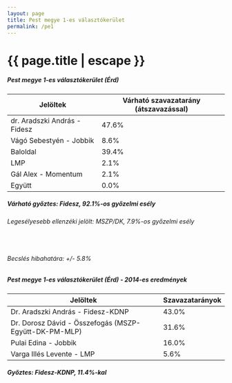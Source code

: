 ```yaml
---
layout: page
title: Pest megye 1-es választókerület
permalink: /pe1
---
```


<h1 class="page-title">{{ page.title | escape }}</h1>

<div class="section">
    <div class="row">
          <div class="col s12">
		  <h5>Pest megye 1-es választókerület (Érd)</h5>
            <table class="responsive-table">
              <thead>
                <tr>
                    <th>Jelöltek</th>
                    <th>Várható szavazatarány (átszavazással)</th>
                </tr>
              </thead>
              <tbody>
             <tr>
                  <td>dr. Aradszki András - Fidesz</td>
				  <td id="id_fidesz">47.6%</td>
			</tr>
			<tr><td>Vágó Sebestyén - Jobbik</td><td id="id_jobbik">8.6%</td></tr>
<tr>
                  <td>Baloldal</td>
				  <td id="id_baloldal">39.4%</td>
			</tr>
			<tr>
                  <td>LMP</td>
				  <td id="lmp">2.1%</td>
			</tr>
			<tr>
				  <td>Gál Alex - Momentum</td>
				  <td id="momentum">2.1%</td>
			</tr>
<tr>
<td>Együtt</td>
<td id="egyutt">0.0%</td>
</tr>                
              </tbody>
            </table>
			<h5>Várható győztes: <span id="gyoztes">Fidesz, </span><span id="esely">92.1%</span><span>-os győzelmi esély</span></h5>
			<h6>Legesélyesebb ellenzéki jelölt: <span id="masodik">MSZP/DK, </span><span id="esely2">7.9%</span><span>-os győzelmi esély</span></h6>
			<br/>
			<h6>Becslés hibahatára: +/- 5.8%</h6>
          </div>
    </div>
</div>

<div class="section">
    <div class="row">
          <div class="col s12">
		  <h5>Pest megye 1-es választókerület (Érd) - 2014-es eredmények</h5>
            <table class="responsive-table">
              <thead>
                <tr>
                    <th>Jelöltek</th>
                    <th>Szavazatarányok</th>
                </tr>
              </thead>
              <tbody>
             <tr>
                  <td>Dr. Aradszki András - Fidesz-KDNP</td>
				  <td>43.0%</td>
			</tr>
			<tr>
			      <td>Dr. Dorosz Dávid - Összefogás (MSZP-Együtt-DK-PM-MLP)</td>
				  <td>31.6%</td>  
			</tr>
			<tr>
			      <td>Pulai Edina - Jobbik</td>
				  <td>16.0%</td>
			</tr>
			<tr>
				  <td>Varga Illés Levente - LMP</td>
				  <td>5.6%</td>
			</tr>  	
              </tbody>
            </table>
			<h5>Győztes: Fidesz-KDNP, 11.4%-kal</h5>
          </div>
    </div>
</div>
